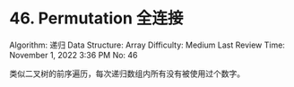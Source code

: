 # 46. Permutation 全连接

Algorithm: 递归
Data Structure: Array
Difficulty: Medium
Last Review Time: November 1, 2022 3:36 PM
No: 46

类似二叉树的前序遍历，每次递归数组内所有没有被使用过个数字。